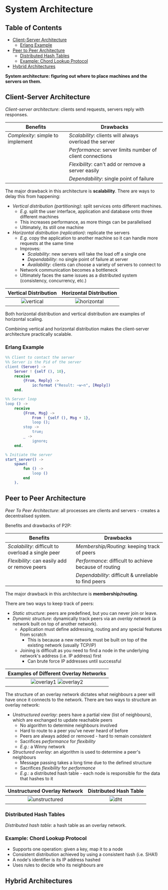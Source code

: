 # System Architecture <!-- omit in toc -->

## Table of Contents <!-- omit in toc -->

- [Client-Server Architecture](#client-server-architecture)
  - [Erlang Example](#erlang-example)
- [Peer to Peer Architecture](#peer-to-peer-architecture)
  - [Distributed Hash Tables](#distributed-hash-tables)
  - [Example: Chord Lookup Protocol](#example-chord-lookup-protocol)
- [Hybrid Architectures](#hybrid-architectures)

**System architecture: figuring out where to place machines and the servers on them.**

## Client-Server Architecture

_Client-server architecture_: clients send requests, servers reply with responses.

| Benefits                          | Drawbacks                                                 |
| --------------------------------- | --------------------------------------------------------- |
| _Complexity_: simple to implement | _Scalability_: clients will always overload the server    |
|                                   | _Performance_: server limits number of client connections |
|                                   | _Flexibility_: can't add or remove a server easily        |
|                                   | _Dependability_: single point of failure                  |

The major drawback in this architecture is **scalability**.
There are ways to delay this from happening:

- _Vertical distribution (partitioning)_: split services onto different machines.
  - _E.g._ split the user interface, application and database onto three different machines
  - This increases performance, as more things can be parallelised
  - Ultimately, its still one machine
- _Horizontal distribution (replication)_: replicate the servers
  - _E.g._ copy the application to another machine so it can handle more requests at the same time
  - Improves:
    - _Scalability_: new servers will take the load off a single one
    - _Dependability_: no single point of failure at server
    - _Availability_: clients can choose a variety of servers to connect to
  - Network communication becomes a bottleneck
  - Ultimately faces the same issues as a distributed system (consistency, concurrency, etc.)

|              Vertical Distribution              |               Horizontal Distribution               |
| :---------------------------------------------: | :-------------------------------------------------: |
| ![vertical](img/architecture/vertical_dist.png) | ![horizontal](img/architecture/horizontal_dist.png) |

Both horizontal distribution and vertical distribution are examples of horizontal scaling.

Combining vertical and horizontal distribution makes the client-server architecture practically scalable.

### Erlang Example

```erlang
%% Client to contact the server
%% Server is the Pid of the server
client (Server) ->
    Server ! {self (), 10},
    receive
        {From, Reply} ->
            io:format ("Result: ~w~n", [Reply])
    end.

%% Server loop
loop () ->
    receive
        {From, Msg} ->
            From ! {self (), Msg + 1},
            loop ();
        stop ->
            true;
        _ ->
            ignore;
    end.

% Initiate the server
start_server() ->
    spawn(
        fun () ->
            loop ()
        end
    ).
```

## Peer to Peer Architecture

_Peer To Peer Architecture_: all processes are clients and servers - creates a decentralised system.

Benefits and drawbacks of P2P:

| Benefits                                           | Drawbacks                                              |
| -------------------------------------------------- | ------------------------------------------------------ |
| _Scalability_: difficult to overload a single peer | _Membership/Routing_: keeping track of peers           |
| _Flexibility_: can easily add or remove peers      | _Performance_: difficult to achieve because of routing |
|                                                    | _Dependability_: difficult & unreliable to find peers  |

The major drawback in this architecture is **membership/routing**.

There are two ways to keep track of peers:

- _Static structure_: peers are predefined, but you can never join or leave.
- _Dynamic structure_: dynamically track peers via an _overlay network_ (a network built on top of another network).
  - Application must define addressing, routing and any special features from scratch
    - This is because a new network must be built on top of the existing network (usually TCP/IP)
  - Joining is difficult as you need to find a node in the underlying network's address (i.e. IP address) first
    - Can brute force IP addresses until successful

|                        Examples of Different Overlay Networks                         |
| :-----------------------------------------------------------------------------------: |
| ![overlay1](img/architecture/overlay1.png) ![overlay2](img/architecture/overlay2.png) |

The structure of an overlay network dictates what neighbours a peer will have once it connects to the network.
There are two ways to structure an overlay network:

- _Unstructured overlay_: peers have a partial view (list of neighbours), which are exchanged to update reachable peers
  - No algorithm to determine neighbours involved
  - Hard to route to a peer you've never heard of before
  - Peers are always added or removed - hard to remain consistent
  - Sacrifices _performance_ for _flexibility_
  - _E.g._: a Winny network
- _Structured overlay_: an algorithm is used to determine a peer's neighbours
  - Message passing takes a long time due to the defined structure
  - Sacrifices _flexibility_ for _performance_
  - _E.g._: a distributed hash table - each node is responsible for the data that hashes to it

|            Unstructured Overlay Network            |      Distributed Hash Table      |
| :------------------------------------------------: | :------------------------------: |
| ![unstructured](img/architecture/unstructured.png) | ![dht](img/architecture/dht.png) |

### Distributed Hash Tables

_Distributed hash table_: a hash table as an overlay network.

### Example: Chord Lookup Protocol

- Supports one operation: given a key, map it to a node
- Consistent distribution achieved by using a consistent hash (i.e. SHA1)
- A node's identifier is its IP address hashed
- Uses rules to decide who its neighbours are

## Hybrid Architectures
